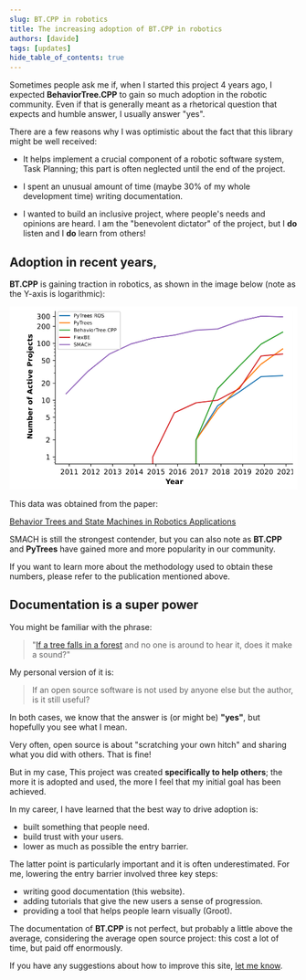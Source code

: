```yaml
---
slug: BT.CPP in robotics
title: The increasing adoption of BT.CPP in robotics
authors: [davide]
tags: [updates]
hide_table_of_contents: true
---
```


Sometimes people ask me if, when I started this project 4 years ago,
I expected **BehaviorTree.CPP** to gain so much adoption in the robotic community.
Even if that is generally meant as a rhetorical question that expects and humble answer,
I usually answer "yes". 

There are a few reasons why I was optimistic about the fact that this
library might be well received:

- It helps implement a crucial component of a robotic software system,
Task Planning; this part is often neglected until the end of the project.

- I spent an unusual amount of time (maybe 30% of my whole development time)
writing documentation.

- I wanted to build an inclusive project, where people's needs and opinions are heard.
I am the "benevolent dictator" of the project, but I **do** listen and I **do** learn from others!

## Adoption in recent years, 

**BT.CPP** is gaining traction in robotics, as shown in the image
below (note as the Y-axis is logarithmic):

![adoption](2022-10-09-welcome/adoption.png)

This data was obtained from the paper:

 [Behavior Trees and State Machines in Robotics Applications](https://arxiv.org/abs/2208.04211)

SMACH is still the strongest contender,
but you can also note as **BT.CPP** and **PyTrees** 
have gained more and more popularity in our community.

If you want to learn more about the 
methodology used to obtain these numbers, 
please refer to the publication mentioned above.

## Documentation is a super power

You might be familiar with the phrase:

>"[If a tree falls in a forest](https://en.wikipedia.org/wiki/If_a_tree_falls_in_a_forest)
and no one is around to hear it, does it make a sound?"

My personal version of it is:

> If an open source software is not used by anyone else but the author, is it still useful?

In both cases, we know that the answer is (or might be) **"yes"**, but hopefully you see what I mean.

Very often, open source is about "scratching your own hitch" and sharing what you did with others. That is fine!

But in my case, This project was created **specifically to help others**; the more it is adopted and used, the more
I feel that my initial goal has been achieved.

In my career, I have learned that the best way to drive adoption is:

- built something that people need.
- build trust with your users.
- lower as much as possible the entry barrier.

The latter point is particularly important and it is often underestimated. 
For me, lowering the entry barrier involved three key steps:

- writing good documentation (this website).
- adding tutorials that give the new users a sense of progression.
- providing a tool that helps people learn visually (Groot).

The documentation of **BT.CPP** is not perfect, but probably a little above the average,
considering the average open source project: this cost a lot of time, but paid off enormously.

If you have any suggestions about how to improve this site, 
[let me know](https://github.com/BehaviorTree/btcpp_website/issues).